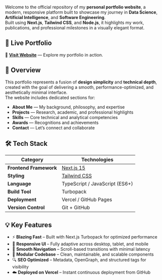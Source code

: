 Welcome to the official repository of my **personal portfolio website**, a modern, responsive platform built to showcase my journey in **Data Science**, **Artificial Intelligence**, and **Software Engineering**.  
Built using **Next.js**, **Tailwind CSS**, and **Node.js**, it highlights my work, publications, and professional milestones in a visually elegant format.

## 🚀 Live Portfolio
🔗 **[Visit Website](https://umer.vercel.app)** — Explore my portfolio in action.

## 🧠 Overview

This portfolio represents a fusion of **design simplicity** and **technical depth**, created with the goal of delivering a smooth, performance-optimized, and aesthetically minimal interface.  
The website includes dedicated sections for:
- **About Me** — My background, philosophy, and expertise  
- **Projects** — Research, academic, and professional highlights  
- **Skills** — Core technical and analytical competencies  
- **Awards** — Recognitions and achievements  
- **Contact** — Let’s connect and collaborate  

## 🛠️ Tech Stack

| Category | Technologies |
|-----------|---------------|
| **Frontend Framework** | [Next.js 15](https://nextjs.org/) |
| **Styling** | [Tailwind CSS](https://tailwindcss.com/) |
| **Language** | TypeScript / JavaScript (ES6+) |
| **Build Tool** | Turbopack |
| **Deployment** | Vercel / GitHub Pages |
| **Version Control** | Git + GitHub |

## 💡 Key Features

- ⚡ **Blazing Fast** – Built with Next.js Turbopack for optimized performance  
- 🎨 **Responsive UI** – Fully adaptive across desktop, tablet, and mobile  
- 🧭 **Smooth Navigation** – Scroll-based transitions with minimal latency  
- 🧩 **Modular Codebase** – Clean, maintainable, and scalable components  
- 🔍 **SEO Optimized** – Metadata, OpenGraph, and structured tags for visibility  
- ☁️ **Deployed on Vercel** – Instant continuous deployment from GitHub  



